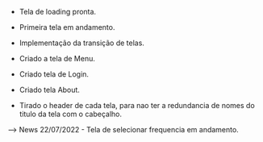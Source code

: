 - Tela de loading pronta.
- Primeira tela em andamento.
- Implementação da transição de telas.
- Criado a tela de Menu.
- Criado tela de Login.
- Criado tela About.

- Tirado o header de cada tela, para nao ter a redundancia de nomes do titulo da tela com o cabeçalho.

--> News 22/07/2022
    - Tela de selecionar frequencia em andamento.





